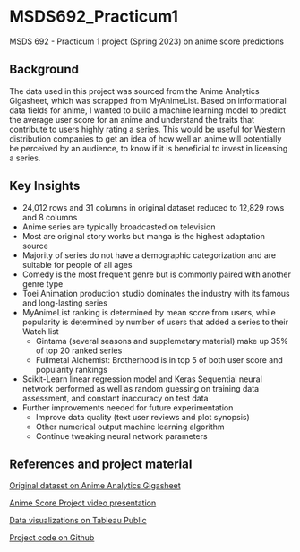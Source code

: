 # MSDS692_Practicum1
MSDS 692 - Practicum 1 project (Spring 2023) on anime score predictions

## Background

The data used in this project was sourced from the Anime Analytics Gigasheet, which was scrapped from MyAnimeList. Based on informational data fields for anime, I wanted to build a machine learning model to predict the average user score for an anime and understand the traits that contribute to users highly rating a series. This would be useful for Western distribution companies to get an idea of how well an anime will potentially be perceived by an audience, to know if it is beneficial to invest in licensing a series.

## Key Insights

- 24,012 rows and 31 columns in original dataset reduced to 12,829 rows and 8 columns
- Anime series are typically broadcasted on television
- Most are original story works but manga is the highest adaptation source
- Majority of series do not have a demographic categorization and are suitable for people of all ages
- Comedy is the most frequent genre but is commonly paired with another genre type
- Toei Animation production studio dominates the industry with its famous and long-lasting series
- MyAnimeList ranking is determined by mean score from users, while popularity is determined by number of users that added a series to their Watch list
    - Gintama (several seasons and supplemetary material) make up 35% of top 20 ranked series
    - Fullmetal Alchemist: Brotherhood is in top 5 of both user score and popularity rankings
- Scikit-Learn linear regression model and Keras Sequential neural network performed as well as random guessing on training data assessment, and constant inaccuracy on test data
- Further improvements needed for future experimentation
    - Improve data quality (text user reviews and plot synopsis)
    - Other numerical output machine learning algorithm
    - Continue tweaking neural network parameters

## References and project material

[Original dataset on Anime Analytics Gigasheet](https://www.gigasheet.com/data-community/anime-analytics)

[Anime Score Project video presentation](https://drive.google.com/file/d/1Y2BA2WXf-MMXo3dcEjYLJuezeBBL4ueX/view?usp=share_link)

[Data visualizations on Tableau Public](https://public.tableau.com/app/profile/kenisha/viz/MAL_anime_score_predictions/studios)

[Project code on Github](https://github.com/priesterkc/MSDS692_Practicum1)
